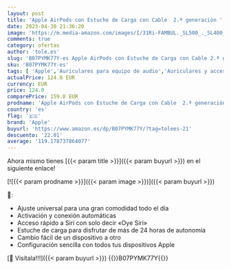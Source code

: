 ```yaml
---
layout: post
title: 'Apple AirPods con Estuche de Carga con Cable  2.ª generación '
date: 2023-04-30 21:36:20
image: 'https://m.media-amazon.com/images/I/31Ri-FAMBUL._SL500_._SL400_.jpg'
comments: true
category: ofertas
author: 'tole.es'
slug: 'B07PYMK77Y-es Apple AirPods con Estuche de Carga con Cable 2.ª generación'
sku: 'B07PYMK77Y-es'
tags: [ 'Apple','Auriculares para equipo de audio','Auriculares y accesorios','Electrónica','Self Service','Serialization Product Alert -Electronics August','Serialization Product Alert -Electronics Nov All','Special Features Stores','apple','🇪🇸', ]
actualPrice: 124.0 EUR
currency: EUR
price: 124.0
comparePrice: 159.0 EUR
prodname: 'Apple AirPods con Estuche de Carga con Cable  2.ª generación '
country: 'es'
flag: '🇪🇸'
brand: 'Apple'
buyurl: 'https://www.amazon.es/dp/B07PYMK77Y/?tag=tolees-21'
descuento: '22.01'
average: '119.178737864077'
---
```


Ahora mismo tienes [{{< param title >}}]({{< param buyurl >}}) en el siguiente enlace!

[![{{< param prodname >}}]({{< param image >}})]({{< param buyurl >}})

🔎:

- Ajuste universal para una gran comodidad todo el día
- Activación y conexión automáticas
- Acceso rápido a Siri con solo decir «Oye Siri»
- Estuche de carga para disfrutar de más de 24 horas de autonomía
- Cambio fácil de un dispositivo a otro
- Configuración sencilla con todos tus dispositivos Apple

[🛒 Visítala!!!]({{< param buyurl >}})
{{<world>}}B07PYMK77Y{{</world>}}
